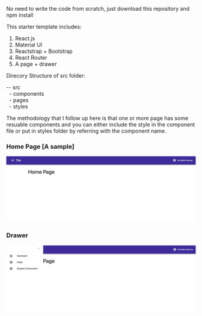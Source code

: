 No need to write the code from scratch, just download this repository and npm install

This starter template includes:

 1. React.js
 2. Material UI
 3. Reactstrap + Bootstrap
 4. React Router
 5. A page + drawer
 
 Direcory Structure of src folder:
  
  -- src <br/>
   &nbsp; - components <br/>
   &nbsp; - pages <br/>
   &nbsp; - styles
    
 The methodology that I follow up here is that one or more page has some resuable components and you can either include the style in the component file or put in styles folder by referring with the component name.
 
 
<h3> Home Page [A sample] </h3>
<img src="./img/sc-1.png" />

<h3> Drawer </h3>
<img src="./img/sc-2.png" />

